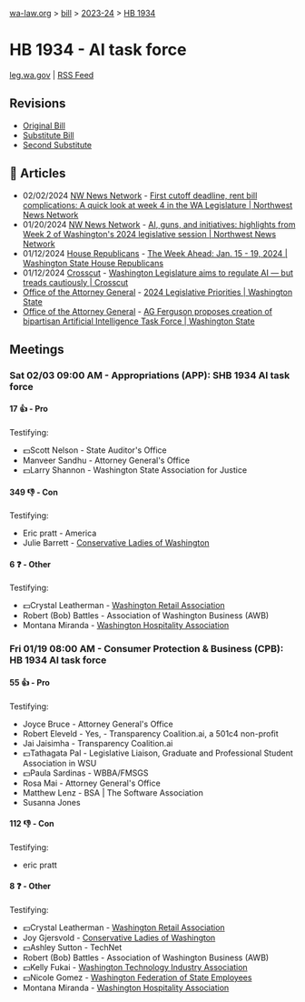 [wa-law.org](/) > [bill](/bill/) > [2023-24](/bill/2023-24/) > [HB 1934](/bill/2023-24/hb/1934/)

# HB 1934 - AI task force
[leg.wa.gov](https://app.leg.wa.gov/billsummary?BillNumber=1934&Year=2023&Initiative=false) | [RSS Feed](./rss.xml)

## Revisions
* [Original Bill](1/)
* [Substitute Bill](S/)
* [Second Substitute](S2/)

## 📰 Articles
* 02/02/2024 [NW News Network](/org/nw_news_network/) - [First cutoff deadline, rent bill complications: A quick look at week 4 in the WA Legislature | Northwest News Network](https://www.nwnewsnetwork.org/government-and-politics/2024-02-02/first-cutoff-deadline-rent-bill-complications-a-quick-look-at-week-4-in-the-wa-legislature#:~:text=task%20force%20bill)
* 01/20/2024 [NW News Network](/org/nw_news_network/) - [AI, guns, and initiatives: highlights from Week 2 of Washington's 2024 legislative session | Northwest News Network](https://www.nwnewsnetwork.org/government-and-politics/2024-01-19/ai-guns-and-initiatives-highlights-from-week-2-of-washingtons-2024-legislative-session#:~:text=House%20Bill%201934)
* 01/12/2024 [House Republicans](/org/house_republicans/) - [The Week Ahead: Jan. 15 - 19, 2024 | Washington State House Republicans](http://houserepublicans.wa.gov/week/the-week-ahead-jan-15-19-2024/#:~:text=HB%201934)
* 01/12/2024 [Crosscut](/org/crosscut/) - [Washington Legislature aims to regulate AI — but treads cautiously | Crosscut](https://crosscut.com/politics/2024/01/washington-legislature-aims-regulate-ai-treads-cautiously#:~:text=parallel%20bills)
* [Office of the Attorney General](/org/office_of_the_attorney_general/) - [2024 Legislative Priorities | Washington State](http://www.atg.wa.gov/2024-legislative-priorities#:~:text=HB%201934)
* [Office of the Attorney General](/org/office_of_the_attorney_general/) - [AG Ferguson proposes creation of bipartisan Artificial Intelligence Task Force | Washington State](http://www.atg.wa.gov/news/news-releases/ag-ferguson-proposes-creation-bipartisan-artificial-intelligence-task-force#:~:text=House%20Bill%201934)

## Meetings
### Sat 02/03 09:00 AM - Appropriations (APP): SHB 1934 AI task force
#### 17 👍 - Pro
Testifying:
* 💵Scott Nelson - State Auditor's Office
* Manveer Sandhu - Attorney General's Office
* 💵Larry Shannon - Washington State Association for Justice

#### 349 👎 - Con
Testifying:
* Eric pratt - America
* Julie Barrett - [Conservative Ladies of Washington](/org/conservative_ladies_of_washington/)

#### 6 ❓ - Other
Testifying:
* 💵Crystal Leatherman - [Washington Retail Association](/org/washington_retail_association/)
* Robert (Bob) Battles - Association of Washington Business (AWB)
* Montana Miranda - [Washington Hospitality Association](/org/washington_hospitality_association/)

### Fri 01/19 08:00 AM - Consumer Protection & Business (CPB): HB 1934 AI task force
#### 55 👍 - Pro
Testifying:
* Joyce Bruce - Attorney General's Office
* Robert Eleveld - Yes, - Transparency Coalition.ai, a 501c4 non-profit
* Jai Jaisimha - Transparency Coalition.ai
* 💵Tathagata Pal - Legislative Liaison, Graduate and Professional Student Association in WSU
* 💵Paula Sardinas - WBBA/FMSGS
* Rosa Mai - Attorney General's Office
* Matthew Lenz - BSA | The Software Association
* Susanna Jones

#### 112 👎 - Con
Testifying:
* eric pratt

#### 8 ❓ - Other
Testifying:
* 💵Crystal Leatherman - [Washington Retail Association](/org/washington_retail_association/)
* Joy Gjersvold - [Conservative Ladies of Washington](/org/conservative_ladies_of_washington/)
* 💵Ashley Sutton - TechNet
* Robert (Bob) Battles - Association of Washington Business (AWB)
* 💵Kelly Fukai - [Washington Technology Industry Association](/org/washington_technology_industry_association/)
* 💵Nicole Gomez - [Washington Federation of State Employees](/org/washington_federation_of_state_employees/)
* Montana Miranda - [Washington Hospitality Association](/org/washington_hospitality_association/)
